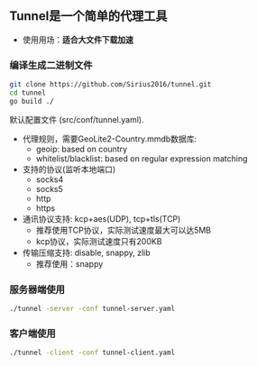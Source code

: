 ## Tunnel是一个简单的代理工具

- 使用用场：**适合大文件下载加速**

###  编译生成二进制文件
```bash
git clone https://github.com/Sirius2016/tunnel.git
cd tunnel
go build ./
```

默认配置文件 (src/conf/tunnel.yaml).

* 代理规则，需要GeoLite2-Country.mmdb数据库:
    - geoip: based on country
    - whitelist/blacklist: based on regular expression matching
* 支持的协议(监听本地端口)
    * socks4
    * socks5
    * http
    * https
* 通讯协议支持: kcp+aes(UDP), tcp+tls(TCP)
    - 推荐使用TCP协议，实际测试速度最大可以达5MB
    - kcp协议，实际测试速度只有200KB
* 传输压缩支持: disable, snappy, zlib
    - 推荐使用：snappy

### 服务器端使用

```bash
./tunnel -server -conf tunnel-server.yaml
```

### 客户端使用

```bash
./tunnel -client -conf tunnel-client.yaml
```

